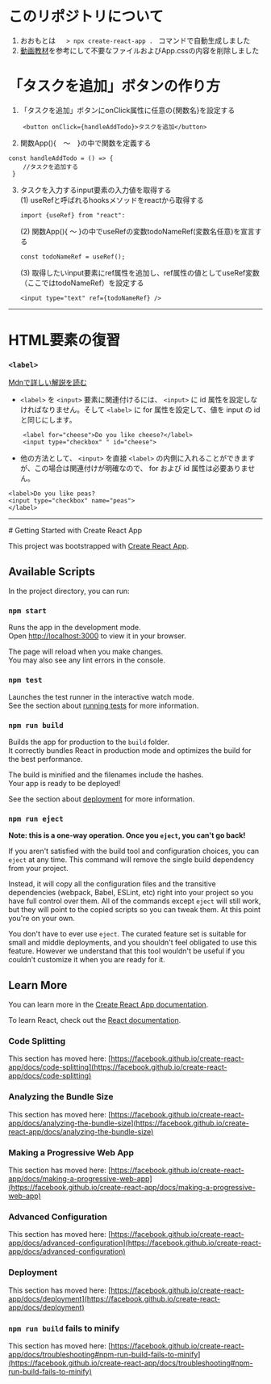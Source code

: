 # このリポジトリについて
1. おおもとは　<code> > npx create-react-app . </code> コマンドで自動生成しました
2. [動画教材](https://youtu.be/nRCNL9T3J98)を参考にして不要なファイルおよびApp.cssの内容を削除しました

# 「タスクを追加」ボタンの作り方

1. 「タスクを追加」ボタンにonClick属性に任意の{関数名}を設定する

```html:
    <button onClick={handleAddTodo}>タスクを追加</button>
```

2. 関数App(){　～　}の中で関数を定義する

```javascript:
const handleAddTodo = () => {
    //タスクを追加する
 }
```

3. タスクを入力するinput要素の入力値を取得する  
   (1)  useRefと呼ばれるhooksメソッドをreactから取得する
   
   ```javascript:
   import {useRef} from "react":
   ```
   
    (2) 関数App(){ ～ }の中でuseRefの変数todoNameRef(変数名任意)を宣言する
    
    ```javascriopt:
    const todoNameRef = useRef();
    ```
    
    (3) 取得したいinput要素にref属性を追加し、ref属性の値としてuseRef変数（ここではtodoNameRef）を設定する
    
    ```html:
    <input type="text" ref={todoNameRef} />
    ```
    
    
    


<hr/>

# HTML要素の復習

### `<label>`    
<a href="https://developer.mozilla.org/ja/docs/Web/HTML/Element/label" target="_blank" rel=“noopener”>Mdnで詳しい解説を読む</a>

- `<label>` を `<input>` 要素に関連付けるには、 `<input>` に id 属性を設定しなければなりません。そして `<label>` に for 属性を設定して、値を input の id と同じにします。

```html:
    <label for="cheese">Do you like cheese?</label>
    <input type="checkbox" " id="cheese">
```
- 他の方法として、 `<input>` を直接 `<label>` の内側に入れることができますが、この場合は関連付けが明確なので、 for および id 属性は必要ありません。

```html:
<label>Do you like peas?
<input type="checkbox" name="peas">
</label>
```


<hr/>
# Getting Started with Create React App

This project was bootstrapped with [Create React App](https://github.com/facebook/create-react-app).

## Available Scripts

In the project directory, you can run:

### `npm start`

Runs the app in the development mode.\
Open [http://localhost:3000](http://localhost:3000) to view it in your browser.

The page will reload when you make changes.\
You may also see any lint errors in the console.

### `npm test`

Launches the test runner in the interactive watch mode.\
See the section about [running tests](https://facebook.github.io/create-react-app/docs/running-tests) for more information.

### `npm run build`

Builds the app for production to the `build` folder.\
It correctly bundles React in production mode and optimizes the build for the best performance.

The build is minified and the filenames include the hashes.\
Your app is ready to be deployed!

See the section about [deployment](https://facebook.github.io/create-react-app/docs/deployment) for more information.

### `npm run eject`

**Note: this is a one-way operation. Once you `eject`, you can't go back!**

If you aren't satisfied with the build tool and configuration choices, you can `eject` at any time. This command will remove the single build dependency from your project.

Instead, it will copy all the configuration files and the transitive dependencies (webpack, Babel, ESLint, etc) right into your project so you have full control over them. All of the commands except `eject` will still work, but they will point to the copied scripts so you can tweak them. At this point you're on your own.

You don't have to ever use `eject`. The curated feature set is suitable for small and middle deployments, and you shouldn't feel obligated to use this feature. However we understand that this tool wouldn't be useful if you couldn't customize it when you are ready for it.

## Learn More

You can learn more in the [Create React App documentation](https://facebook.github.io/create-react-app/docs/getting-started).

To learn React, check out the [React documentation](https://reactjs.org/).

### Code Splitting

This section has moved here: [https://facebook.github.io/create-react-app/docs/code-splitting](https://facebook.github.io/create-react-app/docs/code-splitting)

### Analyzing the Bundle Size

This section has moved here: [https://facebook.github.io/create-react-app/docs/analyzing-the-bundle-size](https://facebook.github.io/create-react-app/docs/analyzing-the-bundle-size)

### Making a Progressive Web App

This section has moved here: [https://facebook.github.io/create-react-app/docs/making-a-progressive-web-app](https://facebook.github.io/create-react-app/docs/making-a-progressive-web-app)

### Advanced Configuration

This section has moved here: [https://facebook.github.io/create-react-app/docs/advanced-configuration](https://facebook.github.io/create-react-app/docs/advanced-configuration)

### Deployment

This section has moved here: [https://facebook.github.io/create-react-app/docs/deployment](https://facebook.github.io/create-react-app/docs/deployment)

### `npm run build` fails to minify

This section has moved here: [https://facebook.github.io/create-react-app/docs/troubleshooting#npm-run-build-fails-to-minify](https://facebook.github.io/create-react-app/docs/troubleshooting#npm-run-build-fails-to-minify)
